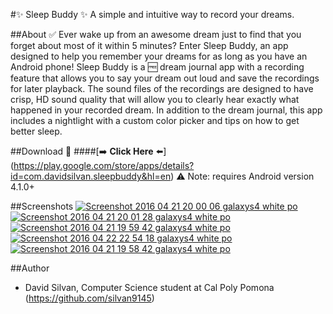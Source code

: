 #:sparkles: Sleep Buddy :sparkles:
A simple and intuitive way to record your dreams.

##About :white_check_mark:
Ever wake up from an awesome dream just to find that you forget about most of it within 5 minutes? Enter Sleep Buddy, an app designed to help you remember your dreams for as long as you have an Android phone! Sleep Buddy is a :free: dream journal app with a recording feature that allows you to say your dream out loud and save the recordings for later playback. The sound files of the recordings are designed to have crisp, HD sound quality that will allow you to clearly hear exactly what happened in your recorded dream. In addition to the dream journal, this app includes a nightlight with a custom color picker and tips on how to get better sleep.

##Download :calling:
####[:arrow_right: **Click Here** :arrow_left:] (https://play.google.com/store/apps/details?id=com.davidsilvan.sleepbuddy&hl=en)
:warning: Note: requires Android version 4.1.0+

##Screenshots
<a href='http://postimg.org/image/piylz3b7r/' target='_blank'><img src='http://s31.postimg.org/h0p5ur4p7/Screenshot_2016_04_21_20_00_06_galaxys4_white_po.png' border='0' alt="Screenshot 2016 04 21 20 00 06 galaxys4 white po" /></a>
<a href='http://postimg.org/image/41ncrqjyf/' target='_blank'><img src='http://s31.postimg.org/l2690ewzv/Screenshot_2016_04_21_20_01_28_galaxys4_white_po.png' border='0' alt="Screenshot 2016 04 21 20 01 28 galaxys4 white po" /></a>
<a href='http://postimg.org/image/lnv7wis1z/' target='_blank'><img src='http://s31.postimg.org/wngf84ih7/Screenshot_2016_04_21_19_59_42_galaxys4_white_po.png' border='0' alt="Screenshot 2016 04 21 19 59 42 galaxys4 white po" /></a>
<a href='http://postimg.org/image/obko6vl3b/' target='_blank'><img src='http://s31.postimg.org/bwxw6jtl7/Screenshot_2016_04_22_22_54_18_galaxys4_white_po.png' border='0' alt="Screenshot 2016 04 22 22 54 18 galaxys4 white po" /></a>
<a href='http://postimg.org/image/3q5wez3if/' target='_blank'><img src='http://s31.postimg.org/biwk6y9hn/Screenshot_2016_04_21_19_58_42_galaxys4_white_po.png' border='0' alt="Screenshot 2016 04 21 19 58 42 galaxys4 white po" /></a>


##Author
- David Silvan, Computer Science student at Cal Poly Pomona (https://github.com/silvan9145)
